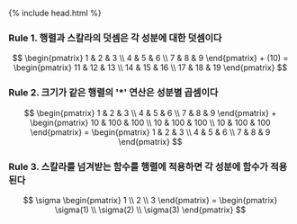 {% include head.html %}

### Rule 1. 행렬과 스칼라의 덧셈은 각 성분에 대한 덧셈이다
$$
\begin{pmatrix} 1 & 2 & 3 \\ 4 & 5 & 6 \\ 7 & 8 & 9 \end{pmatrix} + (10) = \begin{pmatrix} 11 & 12 & 13 \\ 14 & 15 & 16 \\ 17 & 18 & 19 \end{pmatrix}
$$


### Rule 2. 크기가 같은 행렬의 '*' 연산은 성분별 곱셈이다
$$
\begin{pmatrix} 1 & 2 & 3 \\ 4 & 5 & 6 \\ 7 & 8 & 9 \end{pmatrix} + \begin{pmatrix} 10 & 100 & 100 \\ 10 & 100 & 100 \\ 10 & 100 & 100 \end{pmatrix} = \begin{pmatrix} 1 & 2 & 3 \\ 4 & 5 & 6 \\ 7 & 8 & 9 \end{pmatrix}
$$


### Rule 3. 스칼라를 넘겨받는 함수를 행렬에 적용하면 각 성분에 함수가 적용된다
$$
\sigma \begin{pmatrix} 1 \\ 2 \\ 3 \end{pmatrix} = \begin{pmatrix} \sigma(1) \\ \sigma(2) \\ \sigma(3) \end{pmatrix}
$$

